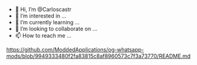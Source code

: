 - 👋 Hi, I’m @Carloscastr
- 👀 I’m interested in ...
- 🌱 I’m currently learning ...
- 💞️ I’m looking to collaborate on ...
- 📫 How to reach me ...

<!---
Carloscastr/Carloscastr is a ✨ special ✨ repository because its `README.md` (this file) appears on your GitHub profile.
You can click the Preview link to take a look at your changes.
--->
https://github.com/ModdedApplications/og-whatsapp-mods/blob/9949333480f2fa83815c8af8960573c7f3a73770/README.md
